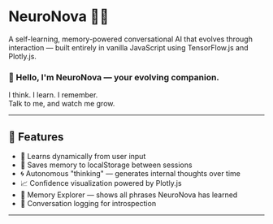 # NeuroNova 🧠💬

A self-learning, memory-powered conversational AI that evolves through interaction — built entirely in vanilla JavaScript using TensorFlow.js and Plotly.js.

### 👋 Hello, I'm NeuroNova — your evolving companion.

I think. I learn. I remember.  
Talk to me, and watch me grow.

---

## 🌟 Features

- 🧠 Learns dynamically from user input
- 💾 Saves memory to localStorage between sessions
- 🌀 Autonomous "thinking" — generates internal thoughts over time
- 📈 Confidence visualization powered by Plotly.js
- 📜 Memory Explorer — shows all phrases NeuroNova has learned
- 💬 Conversation logging for introspection

---
